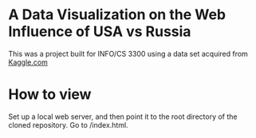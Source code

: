 # A Data Visualization on the Web Influence of USA vs Russia

This was a project built for INFO/CS 3300 using a data set acquired from [Kaggle.com](https://www.kaggle.com/bpali26/popular-websites-across-the-globe)


# How to view

Set up a local web server, and then point it to the root directory of the cloned
repository. Go to /index.html.